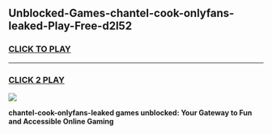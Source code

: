 
## Unblocked-Games-chantel-cook-onlyfans-leaked-Play-Free-d2l52
<h3>
<a href="https://premium76.site?title=chantel-cook-onlyfans-leaked&ref=22A">CLICK TO PLAY</a></h3>
<hr>

<h3>
<a href="https://premium76.site?title=chantel-cook-onlyfans-leaked&ref=22A">CLICK 2 PLAY</a>
  
</h3>

<a href="https://premium76.site?title=chantel-cook-onlyfans-leaked&ref=22A"><img src="https://clearcache.store/games.png"></a>


**chantel-cook-onlyfans-leaked games unblocked: Your Gateway to Fun and Accessible Online Gaming**
